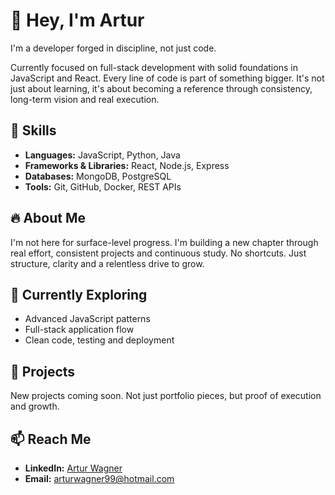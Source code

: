 # 👋 Hey, I'm Artur

I'm a developer forged in discipline, not just code.

Currently focused on full-stack development with solid foundations in JavaScript and React. Every line of code is part of something bigger. It's not just about learning, it's about becoming a reference through consistency, long-term vision and real execution.

## 🚀 Skills

- **Languages:** JavaScript, Python, Java  
- **Frameworks & Libraries:** React, Node.js, Express  
- **Databases:** MongoDB, PostgreSQL  
- **Tools:** Git, GitHub, Docker, REST APIs  

## 🔥 About Me

I'm not here for surface-level progress. I'm building a new chapter through real effort, consistent projects and continuous study. No shortcuts. Just structure, clarity and a relentless drive to grow.

## 🌱 Currently Exploring

- Advanced JavaScript patterns  
- Full-stack application flow  
- Clean code, testing and deployment

## 💼 Projects

New projects coming soon. Not just portfolio pieces, but proof of execution and growth.

## 📫 Reach Me

- **LinkedIn:** [Artur Wagner](https://www.linkedin.com/in/artur-wagner-016a62165/)  
- **Email:** arturwagner99@hotmail.com
